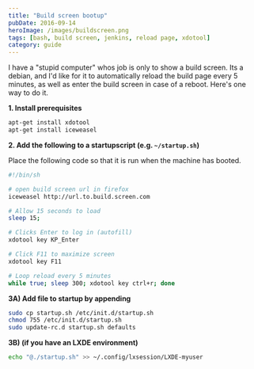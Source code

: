 ```yaml
---
title: "Build screen bootup"
pubDate: 2016-09-14
heroImage: /images/buildscreen.png
tags: [bash, build screen, jenkins, reload page, xdotool]
category: guide
---
```


I have a "stupid computer" whos job is only to show a build screen. Its a debian, and I'd like for it to automatically reload the build page every 5 minutes, as well as enter the build screen in case of a reboot. Here's one way to do it.

**1. Install prerequisites**

```bash
apt-get install xdotool
apt-get install iceweasel
```

**2. Add the following to a startupscript (e.g. `~/startup.sh`)**

Place the following code so that it is run when
the machine has booted.

```bash
#!/bin/sh

# open build screen url in firefox
iceweasel http://url.to.build.screen.com

# Allow 15 seconds to load
sleep 15;

# Clicks Enter to log in (autofill)
xdotool key KP_Enter

# Click F11 to maximize screen
xdotool key F11

# Loop reload every 5 minutes
while true; sleep 300; xdotool key ctrl+r; done
```

**3A) Add file to startup by appending**

```bash
sudo cp startup.sh /etc/init.d/startup.sh
chmod 755 /etc/init.d/startup.sh
sudo update-rc.d startup.sh defaults
```

**3B) (if you have an LXDE environment)**

```bash
echo "@./startup.sh" >> ~/.config/lxsession/LXDE-myuser
```
